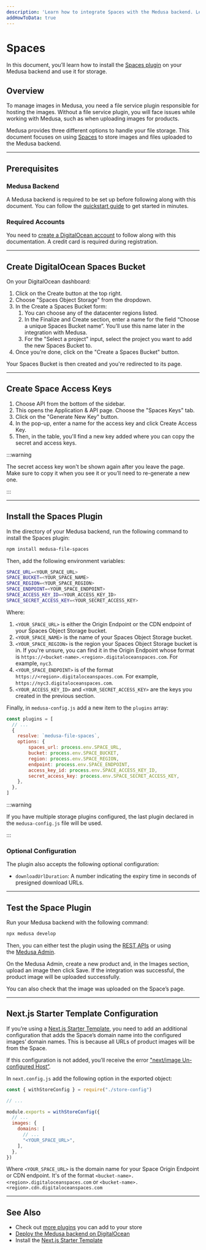 ```yaml
---
description: 'Learn how to integrate Spaces with the Medusa backend. Learn how to install and configure the Spaces plugin on the Medusa backend.'
addHowToData: true
---
```


# Spaces

In this document, you’ll learn how to install the [Spaces plugin](https://github.com/medusajs/medusa/tree/master/packages/medusa-file-spaces) on your Medusa backend and use it for storage.

## Overview

To manage images in Medusa, you need a file service plugin responsible for hosting the images. Without a file service plugin, you will face issues while working with Medusa, such as when uploading images for products.

Medusa provides three different options to handle your file storage. This document focuses on using [Spaces](https://www.digitalocean.com/products/spaces) to store images and files uploaded to the Medusa backend.

---

## Prerequisites

### Medusa Backend

A Medusa backend is required to be set up before following along with this document. You can follow the [quickstart guide](../../development/backend/install.mdx) to get started in minutes.

### Required Accounts

You need to [create a DigitalOcean account](https://cloud.digitalocean.com/registrations/new) to follow along with this documentation. A credit card is required during registration.

---

## Create DigitalOcean Spaces Bucket

On your DigitalOcean dashboard:

1. Click on the Create button at the top right.
2. Choose "Spaces Object Storage" from the dropdown.
3. In the Create a Spaces Bucket form:
   1. You can choose any of the datacenter regions listed.
   2. In the Finalize and Create section, enter a name for the field “Choose a unique Spaces Bucket name”. You’ll use this name later in the integration with Medusa.
   3. For the "Select a project" input, select the project you want to add the new Spaces Bucket to.
4. Once you’re done, click on the "Create a Spaces Bucket" button.

Your Spaces Bucket is then created and you're redirected to its page.

---

## Create Space Access Keys

1. Choose API from the bottom of the sidebar.
2. This opens the Application & API page. Choose the "Spaces Keys" tab.
3. Click on the "Generate New Key" button.
4. In the pop-up, enter a name for the access key and click Create Access Key.
5. Then, in the table, you'll find a new key added where you can copy the secret and access keys.

:::warning

The secret access key won't be shown again after you leave the page. Make sure to copy it when you see it or you’ll need to re-generate a new one.

:::

---

## Install the Spaces Plugin

In the directory of your Medusa backend, run the following command to install the Spaces plugin:

```bash npm2yarn
npm install medusa-file-spaces
```

Then, add the following environment variables:

```bash
SPACE_URL=<YOUR_SPACE_URL>
SPACE_BUCKET=<YOUR_SPACE_NAME>
SPACE_REGION=<YOUR_SPACE_REGION>
SPACE_ENDPOINT=<YOUR_SPACE_ENDPOINT>
SPACE_ACCESS_KEY_ID=<YOUR_ACCESS_KEY_ID>
SPACE_SECRET_ACCESS_KEY=<YOUR_SECRET_ACCESS_KEY>
```

Where:

1. `<YOUR_SPACE_URL>` is either the Origin Endpoint or the CDN endpoint of your Spaces Object Storage bucket.
2. `<YOUR_SPACE_NAME>` is the name of your Spaces Object Storage bucket.
3. `<YOUR_SPACE_REGION>` is the region your Spaces Object Storage bucket is in. If you're unsure, you can find it in the Origin Endpoint whose format is `https://<bucket-name>.<region>.digitaloceanspaces.com`. For example, `nyc3`.
4. `<YOUR_SPACE_ENDPOINT>` is of the format `https://<region>.digitaloceanspaces.com`. For example, `https://nyc3.digitaloceanspaces.com`.
5. `<YOUR_ACCESS_KEY_ID>` and `<YOUR_SECRET_ACCESS_KEY>` are the keys you created in the previous section.

Finally, in `medusa-config.js` add a new item to the `plugins` array:

```jsx title="medusa-config.js"
const plugins = [
  // ...
  {
    resolve: `medusa-file-spaces`,
    options: {
        spaces_url: process.env.SPACE_URL,
        bucket: process.env.SPACE_BUCKET,
        region: process.env.SPACE_REGION,
        endpoint: process.env.SPACE_ENDPOINT,
        access_key_id: process.env.SPACE_ACCESS_KEY_ID,
        secret_access_key: process.env.SPACE_SECRET_ACCESS_KEY,
    },
  },
]
```

:::warning

If you have multiple storage plugins configured, the last plugin declared in the `medusa-config.js` file will be used.

:::

### Optional Configuration

The plugin also accepts the following optional configuration:

- `downloadUrlDuration`: A number indicating the expiry time in seconds of presigned download URLs.

---

## Test the Space Plugin

Run your Medusa backend with the following command:

```bash npm2yarn
npx medusa develop
```

Then, you can either test the plugin using the [REST APIs](https://docs.medusajs.com/api/store) or using the [Medusa Admin](../../admin/quickstart.mdx).

On the Medusa Admin, create a new product and, in the Images section, upload an image then click Save. If the integration was successful, the product image will be uploaded successfully.

You can also check that the image was uploaded on the Space’s page.

---

## Next.js Starter Template Configuration

If you’re using a [Next.js Starter Template](../../starters/nextjs-medusa-starter.mdx), you need to add an additional configuration that adds the Space’s domain name into the configured images’ domain names. This is because all URLs of product images will be from the Space.

If this configuration is not added, you’ll receive the error ["next/image Un-configured Host”](https://nextjs.org/docs/messages/next-image-unconfigured-host).

In `next.config.js` add the following option in the exported object:

```jsx title="next.config.js"
const { withStoreConfig } = require("./store-config")

// ...

module.exports = withStoreConfig({
  // ...
  images: {
    domains: [
      // ...
      "<YOUR_SPACE_URL>",
    ],
  },
})
```

Where `<YOUR_SPACE_URL>` is the domain name for your Space Origin Endpoint or CDN endpoint. It's of the format `<bucket-name>.<region>.digitaloceanspaces.com` or `<bucket-name>.<region>.cdn.digitaloceanspaces.com`

---

## See Also

- Check out [more plugins](../overview.mdx) you can add to your store
- [Deploy the Medusa backend on DigitalOcean](../../deployments/server/deploying-on-digital-ocean.md)
- Install the [Next.js Starter Template](../../starters/nextjs-medusa-starter.mdx)

